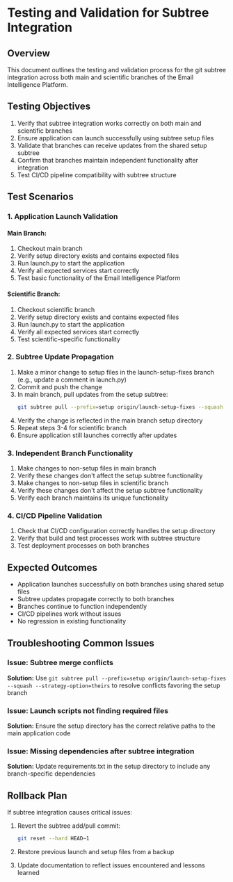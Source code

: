 # Testing and Validation for Subtree Integration

## Overview

This document outlines the testing and validation process for the git subtree integration across both main and scientific branches of the Email Intelligence Platform.

## Testing Objectives

1. Verify that subtree integration works correctly on both main and scientific branches
2. Ensure application can launch successfully using subtree setup files
3. Validate that branches can receive updates from the shared setup subtree
4. Confirm that branches maintain independent functionality after integration
5. Test CI/CD pipeline compatibility with subtree structure

## Test Scenarios

### 1. Application Launch Validation

#### Main Branch:
1. Checkout main branch
2. Verify setup directory exists and contains expected files
3. Run launch.py to start the application
4. Verify all expected services start correctly
5. Test basic functionality of the Email Intelligence Platform

#### Scientific Branch:
1. Checkout scientific branch
2. Verify setup directory exists and contains expected files
3. Run launch.py to start the application
4. Verify all expected services start correctly
5. Test scientific-specific functionality

### 2. Subtree Update Propagation

1. Make a minor change to setup files in the launch-setup-fixes branch (e.g., update a comment in launch.py)
2. Commit and push the change
3. In main branch, pull updates from the setup subtree:
   ```bash
   git subtree pull --prefix=setup origin/launch-setup-fixes --squash
   ```
4. Verify the change is reflected in the main branch setup directory
5. Repeat steps 3-4 for scientific branch
6. Ensure application still launches correctly after updates

### 3. Independent Branch Functionality

1. Make changes to non-setup files in main branch
2. Verify these changes don't affect the setup subtree functionality
3. Make changes to non-setup files in scientific branch
4. Verify these changes don't affect the setup subtree functionality
5. Verify each branch maintains its unique functionality

### 4. CI/CD Pipeline Validation

1. Check that CI/CD configuration correctly handles the setup directory
2. Verify that build and test processes work with subtree structure
3. Test deployment processes on both branches

## Expected Outcomes

- Application launches successfully on both branches using shared setup files
- Subtree updates propagate correctly to both branches
- Branches continue to function independently
- CI/CD pipelines work without issues
- No regression in existing functionality

## Troubleshooting Common Issues

### Issue: Subtree merge conflicts
**Solution:** Use `git subtree pull --prefix=setup origin/launch-setup-fixes --squash --strategy-option=theirs` to resolve conflicts favoring the setup branch

### Issue: Launch scripts not finding required files
**Solution:** Ensure the setup directory has the correct relative paths to the main application code

### Issue: Missing dependencies after subtree integration
**Solution:** Update requirements.txt in the setup directory to include any branch-specific dependencies

## Rollback Plan

If subtree integration causes critical issues:

1. Revert the subtree add/pull commit:
   ```bash
   git reset --hard HEAD~1
   ```

2. Restore previous launch and setup files from a backup

3. Update documentation to reflect issues encountered and lessons learned